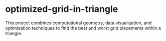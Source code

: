 # optimized-grid-in-triangle
This project combines computational geometry, data visualization, and optimization techniques to find the best and worst grid placements within a triangle.
